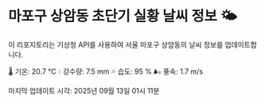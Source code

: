 
# 마포구 상암동 초단기 실황 날씨 정보 🌤️

이 리포지토리는 기상청 API를 사용하여 서울 마포구 상암동의 날씨 정보를 업데이트합니다. 

🌡️ 기온: 20.7 ℃
💧 강수량: 7.5 mm
💦 습도: 95 %
🌬️ 풍속: 1.7 m/s

마지막 업데이트 시각: 2025년 09월 13일 01시 11분    
